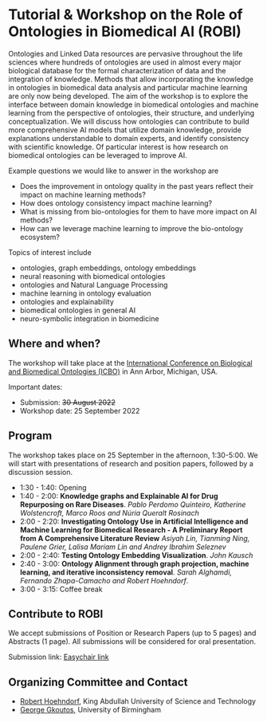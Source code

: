 # Tutorial & Workshop on the Role of Ontologies in Biomedical AI (ROBI)

Ontologies and Linked Data resources are pervasive throughout the life
sciences where hundreds of ontologies are used in almost every major
biological database for the formal characterization of data and the
integration of knowledge. Methods that allow incorporating the
knowledge in ontologies in biomedical data analysis and particular
machine learning are only now being developed. The aim of the workshop
is to explore the interface between domain knowledge in biomedical
ontologies and machine learning from the perspective of ontologies,
their structure, and underlying conceptualization. We will discuss how
ontologies can contribute to build more comprehensive AI models that
utilize domain knowledge, provide explanations understandable to
domain experts, and identify consistency with scientific knowledge.
Of particular interest is how research on biomedical ontologies can be
leveraged to improve AI.

Example questions we would like to answer in the workshop are
* Does the improvement in ontology quality in the past years reflect
  their impact on machine learning methods?
* How does ontology consistency impact machine learning?
* What is missing from bio-ontologies for them to have more impact on
  AI methods?
* How can we leverage machine learning to improve the bio-ontology
  ecosystem?

Topics of interest include
* ontologies, graph embeddings, ontology embeddings
* neural reasoning with biomedical ontologies
* ontologies and Natural Language Processing
* machine learning in ontology evaluation
* ontologies and explainability
* biomedical ontologies in general AI
* neuro-symbolic integration in biomedicine

## Where and when?
The workshop will take place at the [International Conference on Biological
and Biomedical Ontologies
(ICBO)](https://icbo-conference.github.io/icbo2022/call-for-submissions/)
in Ann Arbor, Michigan, USA. 

Important dates:
* Submission: ~~30 August 2022~~
* Workshop date: 25 September 2022

## Program

The workshop takes place on 25 September in the afternoon,
1:30-5:00. We will start with presentations of research and position
papers, followed by a discussion session.

* 1:30 - 1:40: Opening
* 1:40 - 2:00: **Knowledge graphs and Explainable AI
  for Drug Repurposing on Rare Diseases**. *Pablo Perdomo Quinteiro, Katherine Wolstencroft, Marco
  Roos and Núria Queralt Rosinach*
* 2:00 - 2:20: **Investigating Ontology Use in Artificial Intelligence
  and Machine Learning for Biomedical Research - A Preliminary Report
  from A Comprehensive Literature Review** *Asiyah Lin, Tianming Ning,
  Paulene Grier, Lalisa Mariam Lin and Andrey Ibrahim Seleznev*
* 2:00 - 2:40: **Testing Ontology Embedding Visualization**. *John
  Kausch*
* 2:40 - 3:00: **Ontology Alignment through graph projection, machine learning, and
  iterative inconsistency removal**. *Sarah Alghamdi, Fernando
  Zhapa-Camacho and Robert Hoehndorf*.
* 3:00 - 3:15: Coffee break


## Contribute to ROBI

We accept submissions of Position or Research Papers (up to 5 pages)
and Abstracts (1 page). All submissions will be considered for oral
presentation.

Submission link: [Easychair link](https://easychair.org/conferences/?conf=robi2022)


## Organizing Committee and Contact

* [Robert Hoehndorf](https://www.kaust.edu.sa/en/study/faculty/robert-hoehndorf),
  King Abdullah University of Science and Technology
* [George Gkoutos](https://www.birmingham.ac.uk/staff/profiles/cancer-genomic/gkoutos-georgios.aspx),
  University of Birmingham

